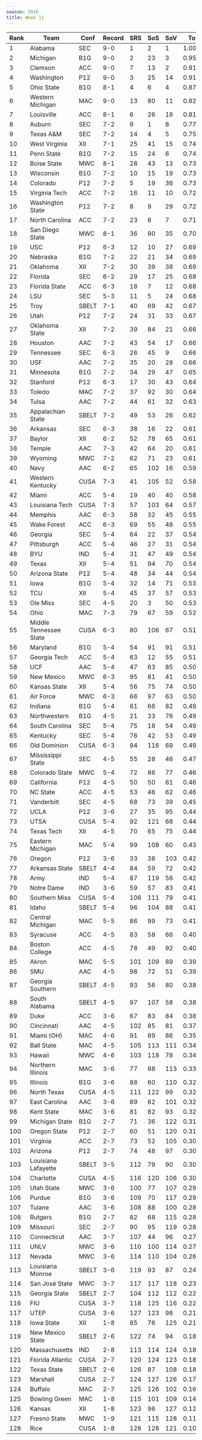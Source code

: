 ```yaml
---
season: 2016
title: Week 11
---
```

<table class="display"><thead><tr><th>Rank</th><th>Team</th><th>Conf</th><th>Record</th><th>SRS</th><th>SoS</th><th>SoV</th><th>Total</th></tr></thead><tbody>
<tr><td>1</td><td>Alabama</td><td>SEC</td><td>9-0</td><td>1</td><td>2</td><td>1</td><td>1.00000</td></tr>
<tr><td>2</td><td>Michigan</td><td>B1G</td><td>9-0</td><td>2</td><td>23</td><td>3</td><td>0.95141</td></tr>
<tr><td>3</td><td>Clemson</td><td>ACC</td><td>9-0</td><td>7</td><td>13</td><td>2</td><td>0.91916</td></tr>
<tr><td>4</td><td>Washington</td><td>P12</td><td>9-0</td><td>3</td><td>25</td><td>14</td><td>0.91005</td></tr>
<tr><td>5</td><td>Ohio State</td><td>B1G</td><td>8-1</td><td>4</td><td>6</td><td>4</td><td>0.87990</td></tr>
<tr><td>6</td><td>Western Michigan</td><td>MAC</td><td>9-0</td><td>13</td><td>80</td><td>11</td><td>0.82094</td></tr>
<tr><td>7</td><td>Louisville</td><td>ACC</td><td>8-1</td><td>6</td><td>26</td><td>18</td><td>0.81141</td></tr>
<tr><td>8</td><td>Auburn</td><td>SEC</td><td>7-2</td><td>9</td><td>1</td><td>8</td><td>0.77419</td></tr>
<tr><td>9</td><td>Texas A&M</td><td>SEC</td><td>7-2</td><td>14</td><td>4</td><td>5</td><td>0.75660</td></tr>
<tr><td>10</td><td>West Virginia</td><td>XII</td><td>7-1</td><td>25</td><td>41</td><td>15</td><td>0.74510</td></tr>
<tr><td>11</td><td>Penn State</td><td>B1G</td><td>7-2</td><td>15</td><td>24</td><td>6</td><td>0.74411</td></tr>
<tr><td>12</td><td>Boise State</td><td>MWC</td><td>8-1</td><td>28</td><td>43</td><td>13</td><td>0.73874</td></tr>
<tr><td>13</td><td>Wisconsin</td><td>B1G</td><td>7-2</td><td>10</td><td>15</td><td>19</td><td>0.73636</td></tr>
<tr><td>14</td><td>Colorado</td><td>P12</td><td>7-2</td><td>5</td><td>19</td><td>36</td><td>0.73145</td></tr>
<tr><td>15</td><td>Virginia Tech</td><td>ACC</td><td>7-2</td><td>16</td><td>11</td><td>10</td><td>0.72639</td></tr>
<tr><td>16</td><td>Washington State</td><td>P12</td><td>7-2</td><td>8</td><td>9</td><td>29</td><td>0.72517</td></tr>
<tr><td>17</td><td>North Carolina</td><td>ACC</td><td>7-2</td><td>23</td><td>8</td><td>7</td><td>0.71177</td></tr>
<tr><td>18</td><td>San Diego State</td><td>MWC</td><td>8-1</td><td>36</td><td>90</td><td>35</td><td>0.70335</td></tr>
<tr><td>19</td><td>USC</td><td>P12</td><td>6-3</td><td>12</td><td>10</td><td>27</td><td>0.69914</td></tr>
<tr><td>20</td><td>Nebraska</td><td>B1G</td><td>7-2</td><td>22</td><td>21</td><td>34</td><td>0.69145</td></tr>
<tr><td>21</td><td>Oklahoma</td><td>XII</td><td>7-2</td><td>30</td><td>39</td><td>38</td><td>0.69003</td></tr>
<tr><td>22</td><td>Florida</td><td>SEC</td><td>6-2</td><td>29</td><td>17</td><td>25</td><td>0.68326</td></tr>
<tr><td>23</td><td>Florida State</td><td>ACC</td><td>6-3</td><td>18</td><td>7</td><td>12</td><td>0.68130</td></tr>
<tr><td>24</td><td>LSU</td><td>SEC</td><td>5-3</td><td>11</td><td>5</td><td>24</td><td>0.68083</td></tr>
<tr><td>25</td><td>Troy</td><td>SBELT</td><td>7-1</td><td>40</td><td>69</td><td>42</td><td>0.67888</td></tr>
<tr><td>26</td><td>Utah</td><td>P12</td><td>7-2</td><td>24</td><td>31</td><td>33</td><td>0.67804</td></tr>
<tr><td>27</td><td>Oklahoma State</td><td>XII</td><td>7-2</td><td>39</td><td>84</td><td>21</td><td>0.66825</td></tr>
<tr><td>28</td><td>Houston</td><td>AAC</td><td>7-2</td><td>43</td><td>54</td><td>17</td><td>0.66389</td></tr>
<tr><td>29</td><td>Tennessee</td><td>SEC</td><td>6-3</td><td>26</td><td>45</td><td>9</td><td>0.66300</td></tr>
<tr><td>30</td><td>USF</td><td>AAC</td><td>7-2</td><td>35</td><td>20</td><td>28</td><td>0.66066</td></tr>
<tr><td>31</td><td>Minnesota</td><td>B1G</td><td>7-2</td><td>34</td><td>29</td><td>47</td><td>0.65113</td></tr>
<tr><td>32</td><td>Stanford</td><td>P12</td><td>6-3</td><td>17</td><td>30</td><td>43</td><td>0.64912</td></tr>
<tr><td>33</td><td>Toledo</td><td>MAC</td><td>7-2</td><td>37</td><td>92</td><td>30</td><td>0.64504</td></tr>
<tr><td>34</td><td>Tulsa</td><td>AAC</td><td>7-2</td><td>44</td><td>61</td><td>32</td><td>0.63353</td></tr>
<tr><td>35</td><td>Appalachian State</td><td>SBELT</td><td>7-2</td><td>49</td><td>53</td><td>26</td><td>0.62041</td></tr>
<tr><td>36</td><td>Arkansas</td><td>SEC</td><td>6-3</td><td>38</td><td>16</td><td>22</td><td>0.61894</td></tr>
<tr><td>37</td><td>Baylor</td><td>XII</td><td>6-2</td><td>52</td><td>78</td><td>65</td><td>0.61889</td></tr>
<tr><td>38</td><td>Temple</td><td>AAC</td><td>7-3</td><td>42</td><td>64</td><td>20</td><td>0.61387</td></tr>
<tr><td>39</td><td>Wyoming</td><td>MWC</td><td>7-2</td><td>62</td><td>71</td><td>23</td><td>0.61042</td></tr>
<tr><td>40</td><td>Navy</td><td>AAC</td><td>6-2</td><td>65</td><td>102</td><td>16</td><td>0.59877</td></tr>
<tr><td>41</td><td>Western Kentucky</td><td>CUSA</td><td>7-3</td><td>41</td><td>105</td><td>52</td><td>0.58858</td></tr>
<tr><td>42</td><td>Miami</td><td>ACC</td><td>5-4</td><td>19</td><td>40</td><td>40</td><td>0.58701</td></tr>
<tr><td>43</td><td>Louisiana Tech</td><td>CUSA</td><td>7-3</td><td>57</td><td>103</td><td>64</td><td>0.57403</td></tr>
<tr><td>44</td><td>Memphis</td><td>AAC</td><td>6-3</td><td>58</td><td>32</td><td>45</td><td>0.55997</td></tr>
<tr><td>45</td><td>Wake Forest</td><td>ACC</td><td>6-3</td><td>69</td><td>55</td><td>48</td><td>0.55398</td></tr>
<tr><td>46</td><td>Georgia</td><td>SEC</td><td>5-4</td><td>64</td><td>22</td><td>37</td><td>0.54825</td></tr>
<tr><td>47</td><td>Pittsburgh</td><td>ACC</td><td>5-4</td><td>46</td><td>27</td><td>31</td><td>0.54434</td></tr>
<tr><td>48</td><td>BYU</td><td>IND</td><td>5-4</td><td>31</td><td>47</td><td>49</td><td>0.54317</td></tr>
<tr><td>49</td><td>Texas</td><td>XII</td><td>5-4</td><td>51</td><td>94</td><td>70</td><td>0.54279</td></tr>
<tr><td>50</td><td>Arizona State</td><td>P12</td><td>5-4</td><td>48</td><td>34</td><td>44</td><td>0.54052</td></tr>
<tr><td>51</td><td>Iowa</td><td>B1G</td><td>5-4</td><td>32</td><td>14</td><td>71</td><td>0.53745</td></tr>
<tr><td>52</td><td>TCU</td><td>XII</td><td>5-4</td><td>45</td><td>37</td><td>57</td><td>0.53625</td></tr>
<tr><td>53</td><td>Ole Miss</td><td>SEC</td><td>4-5</td><td>20</td><td>3</td><td>50</td><td>0.53031</td></tr>
<tr><td>54</td><td>Ohio</td><td>MAC</td><td>7-3</td><td>79</td><td>67</td><td>59</td><td>0.52836</td></tr>
<tr><td>55</td><td>Middle Tennessee State</td><td>CUSA</td><td>6-3</td><td>80</td><td>106</td><td>67</td><td>0.51243</td></tr>
<tr><td>56</td><td>Maryland</td><td>B1G</td><td>5-4</td><td>54</td><td>91</td><td>91</td><td>0.51194</td></tr>
<tr><td>57</td><td>Georgia Tech</td><td>ACC</td><td>5-4</td><td>63</td><td>12</td><td>55</td><td>0.51095</td></tr>
<tr><td>58</td><td>UCF</td><td>AAC</td><td>5-4</td><td>47</td><td>63</td><td>85</td><td>0.50763</td></tr>
<tr><td>59</td><td>New Mexico</td><td>MWC</td><td>6-3</td><td>95</td><td>81</td><td>41</td><td>0.50378</td></tr>
<tr><td>60</td><td>Kansas State</td><td>XII</td><td>5-4</td><td>56</td><td>75</td><td>74</td><td>0.50219</td></tr>
<tr><td>61</td><td>Air Force</td><td>MWC</td><td>6-3</td><td>66</td><td>97</td><td>63</td><td>0.50197</td></tr>
<tr><td>62</td><td>Indiana</td><td>B1G</td><td>5-4</td><td>61</td><td>66</td><td>82</td><td>0.49879</td></tr>
<tr><td>63</td><td>Northwestern</td><td>B1G</td><td>4-5</td><td>21</td><td>33</td><td>76</td><td>0.49832</td></tr>
<tr><td>64</td><td>South Carolina</td><td>SEC</td><td>5-4</td><td>75</td><td>18</td><td>54</td><td>0.49818</td></tr>
<tr><td>65</td><td>Kentucky</td><td>SEC</td><td>5-4</td><td>76</td><td>42</td><td>53</td><td>0.49154</td></tr>
<tr><td>66</td><td>Old Dominion</td><td>CUSA</td><td>6-3</td><td>94</td><td>116</td><td>69</td><td>0.49047</td></tr>
<tr><td>67</td><td>Mississippi State</td><td>SEC</td><td>4-5</td><td>55</td><td>28</td><td>46</td><td>0.47603</td></tr>
<tr><td>68</td><td>Colorado State</td><td>MWC</td><td>5-4</td><td>72</td><td>86</td><td>77</td><td>0.46999</td></tr>
<tr><td>69</td><td>California</td><td>P12</td><td>4-5</td><td>50</td><td>50</td><td>61</td><td>0.46985</td></tr>
<tr><td>70</td><td>NC State</td><td>ACC</td><td>4-5</td><td>53</td><td>46</td><td>62</td><td>0.46723</td></tr>
<tr><td>71</td><td>Vanderbilt</td><td>SEC</td><td>4-5</td><td>68</td><td>73</td><td>39</td><td>0.45848</td></tr>
<tr><td>72</td><td>UCLA</td><td>P12</td><td>3-6</td><td>27</td><td>35</td><td>95</td><td>0.44945</td></tr>
<tr><td>73</td><td>UTSA</td><td>CUSA</td><td>5-4</td><td>92</td><td>121</td><td>68</td><td>0.44157</td></tr>
<tr><td>74</td><td>Texas Tech</td><td>XII</td><td>4-5</td><td>70</td><td>65</td><td>75</td><td>0.44007</td></tr>
<tr><td>75</td><td>Eastern Michigan</td><td>MAC</td><td>5-4</td><td>99</td><td>108</td><td>60</td><td>0.43037</td></tr>
<tr><td>76</td><td>Oregon</td><td>P12</td><td>3-6</td><td>33</td><td>38</td><td>103</td><td>0.42922</td></tr>
<tr><td>77</td><td>Arkansas State</td><td>SBELT</td><td>4-4</td><td>84</td><td>59</td><td>72</td><td>0.42483</td></tr>
<tr><td>78</td><td>Army</td><td>IND</td><td>5-4</td><td>87</td><td>119</td><td>56</td><td>0.42141</td></tr>
<tr><td>79</td><td>Notre Dame</td><td>IND</td><td>3-6</td><td>59</td><td>57</td><td>83</td><td>0.41917</td></tr>
<tr><td>80</td><td>Southern Miss</td><td>CUSA</td><td>5-4</td><td>106</td><td>111</td><td>79</td><td>0.41737</td></tr>
<tr><td>81</td><td>Idaho</td><td>SBELT</td><td>5-4</td><td>96</td><td>104</td><td>88</td><td>0.41441</td></tr>
<tr><td>82</td><td>Central Michigan</td><td>MAC</td><td>5-5</td><td>86</td><td>99</td><td>73</td><td>0.41418</td></tr>
<tr><td>83</td><td>Syracuse</td><td>ACC</td><td>4-5</td><td>83</td><td>58</td><td>66</td><td>0.40706</td></tr>
<tr><td>84</td><td>Boston College</td><td>ACC</td><td>4-5</td><td>78</td><td>49</td><td>92</td><td>0.40322</td></tr>
<tr><td>85</td><td>Akron</td><td>MAC</td><td>5-5</td><td>101</td><td>109</td><td>89</td><td>0.39901</td></tr>
<tr><td>86</td><td>SMU</td><td>AAC</td><td>4-5</td><td>98</td><td>72</td><td>51</td><td>0.39122</td></tr>
<tr><td>87</td><td>Georgia Southern</td><td>SBELT</td><td>4-5</td><td>93</td><td>56</td><td>80</td><td>0.38324</td></tr>
<tr><td>88</td><td>South Alabama</td><td>SBELT</td><td>4-5</td><td>97</td><td>107</td><td>58</td><td>0.38294</td></tr>
<tr><td>89</td><td>Duke</td><td>ACC</td><td>3-6</td><td>67</td><td>83</td><td>84</td><td>0.38234</td></tr>
<tr><td>90</td><td>Cincinnati</td><td>AAC</td><td>4-5</td><td>102</td><td>85</td><td>81</td><td>0.37998</td></tr>
<tr><td>91</td><td>Miami (OH)</td><td>MAC</td><td>4-6</td><td>91</td><td>89</td><td>86</td><td>0.35904</td></tr>
<tr><td>92</td><td>Ball State</td><td>MAC</td><td>4-5</td><td>105</td><td>113</td><td>111</td><td>0.34522</td></tr>
<tr><td>93</td><td>Hawaii</td><td>MWC</td><td>4-6</td><td>103</td><td>118</td><td>78</td><td>0.34143</td></tr>
<tr><td>94</td><td>Northern Illinois</td><td>MAC</td><td>3-6</td><td>77</td><td>98</td><td>113</td><td>0.33023</td></tr>
<tr><td>95</td><td>Illinois</td><td>B1G</td><td>3-6</td><td>88</td><td>60</td><td>110</td><td>0.32835</td></tr>
<tr><td>96</td><td>North Texas</td><td>CUSA</td><td>4-5</td><td>111</td><td>122</td><td>99</td><td>0.32679</td></tr>
<tr><td>97</td><td>East Carolina</td><td>AAC</td><td>3-6</td><td>89</td><td>62</td><td>101</td><td>0.32372</td></tr>
<tr><td>98</td><td>Kent State</td><td>MAC</td><td>3-6</td><td>81</td><td>82</td><td>93</td><td>0.32312</td></tr>
<tr><td>99</td><td>Michigan State</td><td>B1G</td><td>2-7</td><td>71</td><td>36</td><td>122</td><td>0.31970</td></tr>
<tr><td>100</td><td>Oregon State</td><td>P12</td><td>2-7</td><td>60</td><td>51</td><td>120</td><td>0.31520</td></tr>
<tr><td>101</td><td>Virginia</td><td>ACC</td><td>2-7</td><td>73</td><td>52</td><td>105</td><td>0.30993</td></tr>
<tr><td>102</td><td>Arizona</td><td>P12</td><td>2-7</td><td>74</td><td>48</td><td>97</td><td>0.30931</td></tr>
<tr><td>103</td><td>Louisiana Lafayette</td><td>SBELT</td><td>3-5</td><td>112</td><td>79</td><td>90</td><td>0.30107</td></tr>
<tr><td>104</td><td>Charlotte</td><td>CUSA</td><td>4-5</td><td>116</td><td>120</td><td>106</td><td>0.30088</td></tr>
<tr><td>105</td><td>Utah State</td><td>MWC</td><td>3-6</td><td>100</td><td>77</td><td>107</td><td>0.29955</td></tr>
<tr><td>106</td><td>Purdue</td><td>B1G</td><td>3-6</td><td>109</td><td>70</td><td>117</td><td>0.29467</td></tr>
<tr><td>107</td><td>Tulane</td><td>AAC</td><td>3-6</td><td>108</td><td>88</td><td>100</td><td>0.28870</td></tr>
<tr><td>108</td><td>Rutgers</td><td>B1G</td><td>2-7</td><td>82</td><td>68</td><td>115</td><td>0.28510</td></tr>
<tr><td>109</td><td>Missouri</td><td>SEC</td><td>2-7</td><td>90</td><td>95</td><td>119</td><td>0.28073</td></tr>
<tr><td>110</td><td>Connecticut</td><td>AAC</td><td>3-7</td><td>107</td><td>44</td><td>96</td><td>0.27772</td></tr>
<tr><td>111</td><td>UNLV</td><td>MWC</td><td>3-6</td><td>110</td><td>100</td><td>114</td><td>0.27740</td></tr>
<tr><td>112</td><td>Nevada</td><td>MWC</td><td>3-6</td><td>114</td><td>110</td><td>104</td><td>0.26301</td></tr>
<tr><td>113</td><td>Louisiana Monroe</td><td>SBELT</td><td>3-6</td><td>119</td><td>93</td><td>87</td><td>0.24471</td></tr>
<tr><td>114</td><td>San José State</td><td>MWC</td><td>3-7</td><td>117</td><td>117</td><td>118</td><td>0.23527</td></tr>
<tr><td>115</td><td>Georgia State</td><td>SBELT</td><td>2-7</td><td>104</td><td>112</td><td>112</td><td>0.22940</td></tr>
<tr><td>116</td><td>FIU</td><td>CUSA</td><td>3-7</td><td>118</td><td>125</td><td>116</td><td>0.22401</td></tr>
<tr><td>117</td><td>UTEP</td><td>CUSA</td><td>3-6</td><td>127</td><td>123</td><td>98</td><td>0.21774</td></tr>
<tr><td>118</td><td>Iowa State</td><td>XII</td><td>1-8</td><td>85</td><td>76</td><td>125</td><td>0.21386</td></tr>
<tr><td>119</td><td>New Mexico State</td><td>SBELT</td><td>2-6</td><td>122</td><td>74</td><td>94</td><td>0.18607</td></tr>
<tr><td>120</td><td>Massachusetts</td><td>IND</td><td>2-8</td><td>113</td><td>114</td><td>124</td><td>0.18602</td></tr>
<tr><td>121</td><td>Florida Atlantic</td><td>CUSA</td><td>2-7</td><td>120</td><td>124</td><td>123</td><td>0.18187</td></tr>
<tr><td>122</td><td>Texas State</td><td>SBELT</td><td>2-6</td><td>126</td><td>87</td><td>108</td><td>0.18027</td></tr>
<tr><td>123</td><td>Marshall</td><td>CUSA</td><td>2-7</td><td>124</td><td>127</td><td>126</td><td>0.17834</td></tr>
<tr><td>124</td><td>Buffalo</td><td>MAC</td><td>2-7</td><td>125</td><td>126</td><td>102</td><td>0.16896</td></tr>
<tr><td>125</td><td>Bowling Green</td><td>MAC</td><td>1-8</td><td>115</td><td>101</td><td>109</td><td>0.14889</td></tr>
<tr><td>126</td><td>Kansas</td><td>XII</td><td>1-8</td><td>123</td><td>96</td><td>127</td><td>0.12169</td></tr>
<tr><td>127</td><td>Fresno State</td><td>MWC</td><td>1-9</td><td>121</td><td>115</td><td>128</td><td>0.11346</td></tr>
<tr><td>128</td><td>Rice</td><td>CUSA</td><td>1-8</td><td>128</td><td>128</td><td>121</td><td>0.10091</td></tr>
</tbody></table>

